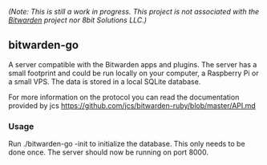 *(Note: This is still a work in progress.
This project is not associated with the
[Bitwarden](https://bitwarden.com/)
project nor 8bit Solutions LLC.)*

## bitwarden-go

A server compatible with the Bitwarden apps and plugins. The server has a small footprint and could be run locally on your computer, a Raspberry Pi or a small VPS. The data is stored in a local SQLite database.

For more information on the protocol you can read the documentation provided by jcs https://github.com/jcs/bitwarden-ruby/blob/master/API.md

### Usage
Run ./bitwarden-go -init to initialize the database. This only needs to be done once. The server should now be running on port 8000.

